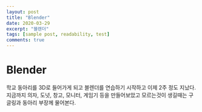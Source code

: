 ```yaml
---
layout: post
title: "Blender"
date: 2020-03-29
excerpt: "블렌더"
tags: [sample post, readability, test]
comments: true
---
```


# Blender

 학교 동아리를 3D로 들어가게 되고
 블렌더를 연습하기 시작하고 이제 2주 정도 지났다.
 지금까지 의자, 도넛, 창고, 모니터, 게임기 등을 만들어보았고
 모르는것이 생길때는 구글링과 동아리 부장께 물어본다.

